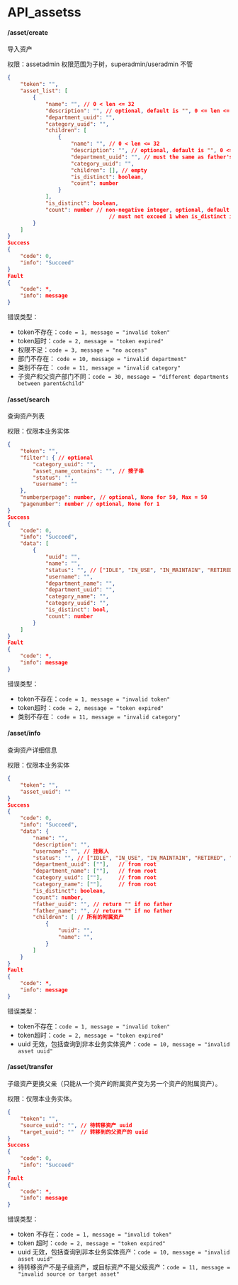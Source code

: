# API_assetss

#### /asset/create

导入资产

权限：assetadmin 权限范围为子树，superadmin/useradmin 不管

```json
{
	"token": "",
	"asset_list": [
		{
			"name": "", // 0 < len <= 32
			"description": "", // optional, default is "", 0 <= len <= 1024
			"department_uuid": "",
			"category_uuid": "",
			"children": [
				{
					"name": "", // 0 < len <= 32
					"description": "", // optional, default is "", 0 <= len <= 1024
					"department_uuid": "", // must the same as father's department
					"category_uuid": "",
					"children": [], // empty
					"is_distinct": boolean,
					"count": number
				}
			],
			"is_distinct": boolean,
			"count": number // non-negative integer, optional, default is 1, 
					            // must not exceed 1 when is_distinct is True
		}
	]
}
Success
{
	"code": 0,
	"info": "Succeed"
}
Fault
{
	"code": *,
	"info": message
}

```

错误类型：

* token不存在：`code = 1, message = "invalid token"`
* token超时：`code = 2, message = "token expired"`
* 权限不足：`code = 3, message = "no access"`
* 部门不存在： `code = 10, message = "invalid department"`
* 类别不存在： `code = 11, message = "invalid category"`
* 子资产和父资产部门不同：`code = 30, message = "different departments between parent&child"`

#### /asset/search

查询资产列表

权限：仅限本业务实体

```json
{
	"token": "",
	"filter": { // optional
		"category_uuid": "",
		"asset_name_contains": "", // 搜子串
		"status": "",
		"username": ""
	},
	"numberperpage": number, // optional, None for 50, Max = 50
	"pagenumber": number // optional, None for 1
}
Success
{
	"code": 0,
	"info": "Succeed",
	"data": [
		{
			"uuid": "",
			"name": "",
			"status": "", // ["IDLE", "IN_USE", "IN_MAINTAIN", "RETIRED", "DELETED"]
			"username": "",
			"department_name": "",
			"department_uuid": "",
			"category_name": "",
			"category_uuid": "",
			"is_distinct": bool,
			"count": number
		}
	]
}
Fault
{
	"code": *,
	"info": message
}

```

错误类型：

* token不存在：`code = 1, message = "invalid token"`
* token超时：`code = 2, message = "token expired"`
* 类别不存在： `code = 11, message = "invalid category"`


#### /asset/info

查询资产详细信息

权限：仅限本业务实体

```json
{
    "token": "",
    "asset_uuid": ""
}
Success
{
    "code": 0,
    "info": "Succeed",
    "data": {
     	"name": "",
    	"description": "",
        "username": "", // 挂账人
        "status": "", // ["IDLE", "IN_USE", "IN_MAINTAIN", "RETIRED", "DELETED"]
		"department_uuid": [""],   // from root
        "department_name": [""],   // from root
		"category_uuid": [""],     // from root
        "category_name": [""],     // from root
        "is_distinct": boolean,
        "count": number,
        "father_uuid": "", // return "" if no father
        "father_name": "", // return "" if no father
        "children": [ // 所有的附属资产
            {
                "uuid": "",
                "name": "",
            }
        ]
    }
}
Fault
{
    "code": *,
    "info": message
}
```

错误类型：

* token不存在：`code = 1, message = "invalid token"`
* token超时：`code = 2, message = "token expired"`
* uuid 无效，包括查询到非本业务实体资产：`code = 10, message = "invalid asset uuid"`

#### /asset/transfer

子级资产更换父亲（只能从一个资产的附属资产变为另一个资产的附属资产）。

权限：仅限本业务实体。

```json
{
    "token": "",
    "source_uuid": "", // 待转移资产 uuid
    "target_uuid": ""  // 转移到的父资产的 uuid
}
Success
{
    "code": 0,
    "info": "Succeed"
}
Fault
{
    "code": *,
    "info": message
}
```

错误类型：

- token 不存在：`code = 1, message = "invalid token"`
- token 超时：`code = 2, message = "token expired"`
- uuid 无效，包括查询到非本业务实体资产：`code = 10, message = "invalid asset uuid"`
- 待转移资产不是子级资产，或目标资产不是父级资产：`code = 11, message = "invalid source or target asset"`
